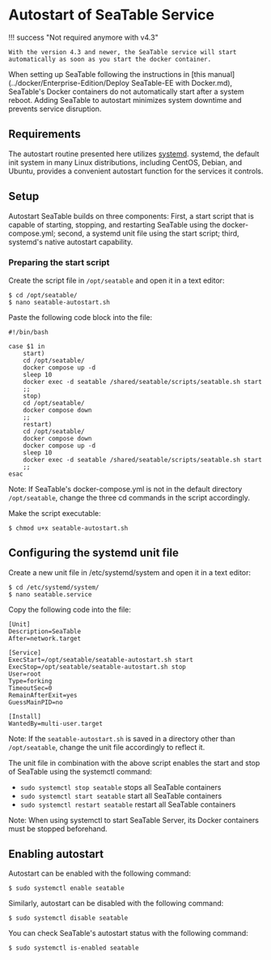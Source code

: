# Autostart of SeaTable Service

!!! success "Not required anymore with v4.3"

    With the version 4.3 and newer, the SeaTable service will start automatically as soon as you start the docker container.

When setting up SeaTable following the instructions in [this manual](../docker/Enterprise-Edition/Deploy SeaTable-EE with Docker.md), SeaTable's Docker containers do not automatically start after a system reboot. Adding SeaTable to autostart minimizes system downtime and prevents service disruption.

## Requirements

The autostart routine presented here utilizes [systemd](https://systemd.io/). systemd, the default init system in many Linux distributions, including CentOS, Debian, and Ubuntu, provides a convenient autostart function for the services it controls.

## Setup

Autostart SeaTable builds on three components: First, a start script that is capable of starting, stopping, and restarting SeaTable using the docker-compose.yml; second, a systemd unit file using the start script; third, systemd's native autostart capability.

### Preparing the start script

Create the script file in `/opt/seatable` and open it in a text editor:

```
$ cd /opt/seatable/
$ nano seatable-autostart.sh
```

Paste the following code block into the file:

```
#!/bin/bash

case $1 in
    start)
    cd /opt/seatable/
    docker compose up -d
    sleep 10
    docker exec -d seatable /shared/seatable/scripts/seatable.sh start
    ;;
    stop)
    cd /opt/seatable/
    docker compose down
    ;;
    restart)
    cd /opt/seatable/
    docker compose down
    docker compose up -d
    sleep 10
    docker exec -d seatable /shared/seatable/scripts/seatable.sh start
    ;;
esac
```

Note: If SeaTable's docker-compose.yml is not in the default directory `/opt/seatable`, change the three cd commands in the script accordingly.

Make the script executable:

```
$ chmod u+x seatable-autostart.sh
```

## Configuring the systemd unit file

Create a new unit file in /etc/systemd/system and open it in a text editor:

```
$ cd /etc/systemd/system/
$ nano seatable.service
```

Copy the following code into the file:

```
[Unit]
Description=SeaTable
After=network.target

[Service]
ExecStart=/opt/seatable/seatable-autostart.sh start
ExecStop=/opt/seatable/seatable-autostart.sh stop
User=root
Type=forking
TimeoutSec=0
RemainAfterExit=yes
GuessMainPID=no

[Install]
WantedBy=multi-user.target
```

Note: If the `seatable-autostart.sh` is saved in a directory other than `/opt/seatable`, change the unit file accordingly to reflect it.

The unit file in combination with the above script enables the start and stop of SeaTable using the systemctl command:

- `sudo systemctl stop seatable` stops all SeaTable containers
- `sudo systemctl start seatable` start all SeaTable containers
- `sudo systemctl restart seatable` restart all SeaTable containers

Note: When using systemctl to start SeaTable Server, its Docker containers must be stopped beforehand.

## Enabling autostart

Autostart can be enabled with the following command:

```
$ sudo systemctl enable seatable
```

Similarly, autostart can be disabled with the following command:

```
$ sudo systemctl disable seatable
```

You can check SeaTable's autostart status with the following command:

```
$ sudo systemctl is-enabled seatable
```

